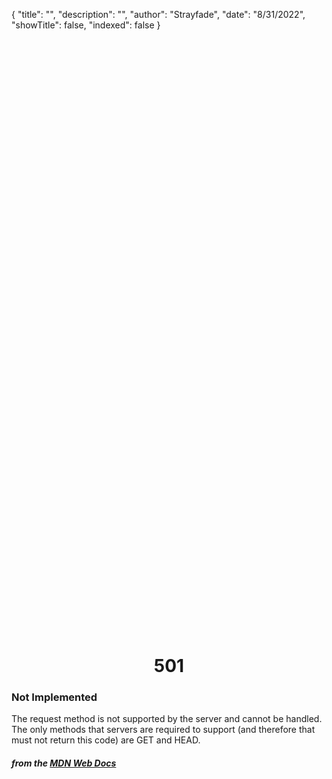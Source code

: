 {
    "title": "",
    "description": "",
    "author": "Strayfade",
    "date": "8/31/2022",
    "showTitle": false,
    "indexed": false
}

<p style="margin-right: auto; margin-left: auto; width: max-content; margin-top: 25vh; opacity: 0.5;"></p>
<h1 style="margin-right: auto; margin-left: auto; width: max-content; margin-top: 3px;">501</h1>

### Not Implemented

The request method is not supported by the server and cannot be handled. The only methods that servers are required to support (and therefore that must not return this code) are GET and HEAD.

#### *from the [MDN Web Docs](https://developer.mozilla.org/en-US/docs/Web/HTTP/Status)* 
